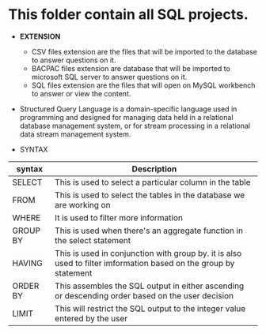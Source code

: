 # This folder contain all SQL projects.
- **EXTENSION**
  - CSV files extension are the files that will be imported to the database to answer questions on it.
  - BACPAC files extension are database that will be imported to microsoft SQL server to answer questions on it.
  - SQL files extension are the files that will open on MySQL workbench to answer or view the content.
- Structured Query Language is a domain-specific language used in programming and designed for managing data held in a relational database management system, or for stream processing in a relational data stream management system.

- SYNTAX

| syntax | Description |
|---|---|
|SELECT | This is used to select a particular column in the table|
|FROM| This is used to select the tables in the database we are working on|
|WHERE| It is used to filter more information |
|GROUP BY| This is used when there's an aggregate function in the select statement|
|HAVING| This is used in conjunction with group by. it is also used to filter imformation based on the group by statement|
|ORDER BY| This assembles the SQL output in either ascending or descending order based on the user decision|
|LIMIT| This will restrict the SQL output to the integer value entered by the user|

